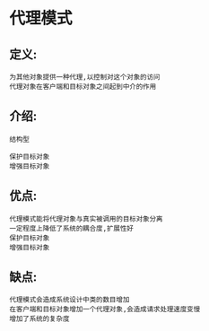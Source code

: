 # 代理模式

## 定义:

    为其他对象提供一种代理,以控制对这个对象的访问
    代理对象在客户端和目标对象之间起到中介的作用
    
## 介绍:
    
    结构型

    保护目标对象
    增强目标对象

## 优点:

    代理模式能将代理对象与真实被调用的目标对象分离
    一定程度上降低了系统的耦合度,扩展性好
    保护目标对象
    增强目标对象
    
## 缺点:

    代理模式会造成系统设计中类的数目增加
    在客户端和目标对象增加一个代理对象,会造成请求处理速度变慢
    增加了系统的复杂度
    
